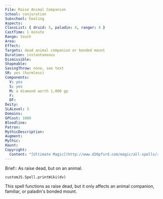 ```yaml
---
File: Raise Animal Companion
School: conjuration
Subschool: healing
Aspects: 
ClassList: { druid: 5, paladin: 4, ranger: 4 }
CastTime: 1 minute
Range: touch
Area: 
Effect: 
Targets: dead animal companion or bonded mount
Duration: instantaneous
Dismissible: 
Shapeable: 
SavingThrow: none, see text
SR: yes (harmless)
Components:
  V: yes
  S: yes
  M: a diamond worth 1,000 gp
  F: 
  DF: 
Deity: 
SLALevel: 5
Domains: 
GPCost: 1000
Bloodline: 
Patron: 
MythicDescription: 
Augment: 
Mythic: 
Haunt: 
Copyright:
  Content: "[Ultimate Magic](http://www.d20pfsrd.com/magic/all-spells/r/raise-animal-companion)"
---
```

Brief:: As raise dead, but on an animal.

```dataviewjs
customJS.Spell.printWiki(dv)
```

This spell functions as raise dead, but it only affects an animal companion, familiar, or paladin's bonded mount.
